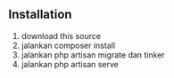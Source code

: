 ## Installation
1. download this source
2. jalankan composer install
3. jalankan php artisan migrate dan tinker
4. jalankan php artisan serve
